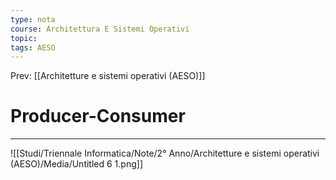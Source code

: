 ```yaml
---
type: nota
course: Architettura E Sistemi Operativi
topic: 
tags: AESO
---
```


Prev: [[Architetture e sistemi operativi (AESO)]]

# Producer-Consumer
---

![[Studi/Triennale Informatica/Note/2° Anno/Architetture e sistemi operativi (AESO)/Media/Untitled 6 1.png]]
